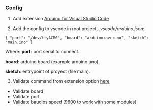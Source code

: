

### Config

1. Add extension [Arduino for Visual Studio Code](https://marketplace.visualstudio.com/items?itemName=vsciot-vscode.vscode-arduino)

2. Add the config to vscode in root project, *.vscode/arduino.json*:

`{
    "port": "/dev/ttyACM0",
    "board": "arduino:avr:uno",
    "sketch": "main.ino"
}`

Where:
**port**: port serial to connect.

**board**: arduino board (example arduino uno).

**sketch**: entrypoint of proyect (file main).

3. Validate command from extension option [here](https://maker.pro/arduino/tutorial/how-to-use-visual-studio-code-for-arduino)

  * Validate board
  * Validate port
  * Validate baudios speed (9600 to work with some modules)